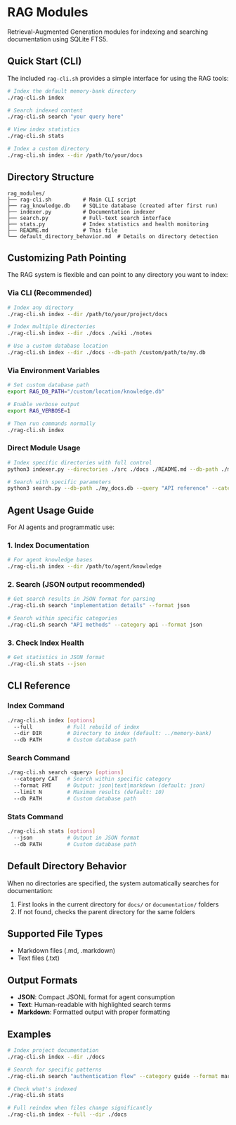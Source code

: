 # RAG Modules

Retrieval-Augmented Generation modules for indexing and searching documentation using SQLite FTS5.

## Quick Start (CLI)

The included `rag-cli.sh` provides a simple interface for using the RAG tools:

```bash
# Index the default memory-bank directory
./rag-cli.sh index

# Search indexed content
./rag-cli.sh search "your query here"

# View index statistics
./rag-cli.sh stats

# Index a custom directory
./rag-cli.sh index --dir /path/to/your/docs
```

## Directory Structure

```
rag_modules/
├── rag-cli.sh          # Main CLI script
├── rag_knowledge.db    # SQLite database (created after first run)
├── indexer.py          # Documentation indexer
├── search.py           # Full-text search interface
├── stats.py            # Index statistics and health monitoring
├── README.md           # This file
└── default_directory_behavior.md  # Details on directory detection
```

## Customizing Path Pointing

The RAG system is flexible and can point to any directory you want to index:

### Via CLI (Recommended)
```bash
# Index any directory
./rag-cli.sh index --dir /path/to/your/project/docs

# Index multiple directories
./rag-cli.sh index --dir ./docs ./wiki ./notes

# Use a custom database location
./rag-cli.sh index --dir ./docs --db-path /custom/path/to/my.db
```

### Via Environment Variables
```bash
# Set custom database path
export RAG_DB_PATH="/custom/location/knowledge.db"

# Enable verbose output
export RAG_VERBOSE=1

# Then run commands normally
./rag-cli.sh index
```

### Direct Module Usage
```bash
# Index specific directories with full control
python3 indexer.py --directories ./src ./docs ./README.md --db-path ./my_docs.db

# Search with specific parameters
python3 search.py --db-path ./my_docs.db --query "API reference" --category src --format json
```

## Agent Usage Guide

For AI agents and programmatic use:

### 1. Index Documentation
```bash
# For agent knowledge bases
./rag-cli.sh index --dir /path/to/agent/knowledge
```

### 2. Search (JSON output recommended)
```bash
# Get search results in JSON format for parsing
./rag-cli.sh search "implementation details" --format json

# Search within specific categories
./rag-cli.sh search "API methods" --category api --format json
```

### 3. Check Index Health
```bash
# Get statistics in JSON format
./rag-cli.sh stats --json
```

## CLI Reference

### Index Command
```bash
./rag-cli.sh index [options]
  --full           # Full rebuild of index
  --dir DIR        # Directory to index (default: ../memory-bank)
  --db PATH        # Custom database path
```

### Search Command
```bash
./rag-cli.sh search <query> [options]
  --category CAT   # Search within specific category
  --format FMT     # Output: json|text|markdown (default: json)
  --limit N        # Maximum results (default: 10)
  --db PATH        # Custom database path
```

### Stats Command
```bash
./rag-cli.sh stats [options]
  --json           # Output in JSON format
  --db PATH        # Custom database path
```

## Default Directory Behavior

When no directories are specified, the system automatically searches for documentation:
1. First looks in the current directory for `docs/` or `documentation/` folders
2. If not found, checks the parent directory for the same folders

## Supported File Types

- Markdown files (.md, .markdown)
- Text files (.txt)

## Output Formats

- **JSON**: Compact JSONL format for agent consumption
- **Text**: Human-readable with highlighted search terms
- **Markdown**: Formatted output with proper formatting

## Examples

```bash
# Index project documentation
./rag-cli.sh index --dir ./docs

# Search for specific patterns
./rag-cli.sh search "authentication flow" --category guide --format markdown

# Check what's indexed
./rag-cli.sh stats

# Full reindex when files change significantly
./rag-cli.sh index --full --dir ./docs
```